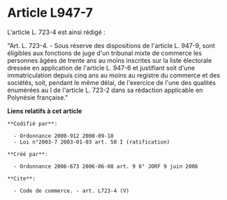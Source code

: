# Article L947-7

L'article L. 723-4 est ainsi rédigé :

"Art. L. 723-4. - Sous réserve des dispositions de l'article L. 947-9, sont éligibles aux fonctions de juge d'un tribunal
mixte de commerce les personnes âgées de trente ans au moins inscrites sur la liste électorale dressée en application de
l'article L. 947-6 et justifiant soit d'une immatriculation depuis cinq ans au moins au registre du commerce et des sociétés,
soit, pendant le même délai, de l'exercice de l'une des qualités énumérées au I de l'article L. 723-2 dans sa rédaction
applicable en Polynésie française."

**Liens relatifs à cet article**

	**Codifié par**:

	  - Ordonnance 2000-912 2000-09-18
	  - Loi n°2003-7 2003-01-03 art. 50 I (ratification)

	**Créé par**:

	  - Ordonnance 2006-673 2006-06-08 art. 9 6° JORF 9 juin 2006

	**Cite**:

	  - Code de commerce. - art. L723-4 (V)
